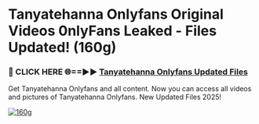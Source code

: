 # Tanyatehanna Onlyfans Original Videos 0nlyFans Leaked - Files Updated! (160g)

<h3>🔴 CLICK HERE 🌐==►► <a href="https://tinyurl.com/2wckxsce" rel="nofollow">Tanyatehanna Onlyfans Updated Files</a></h3>

Get Tanyatehanna Onlyfans and all content. Now you can access all videos and pictures of Tanyatehanna Onlyfans. New Updated Files 2025!

[![160g](https://i.imgur.com/AFduVYN.gif)](https://tinyurl.com/2wckxsce)
